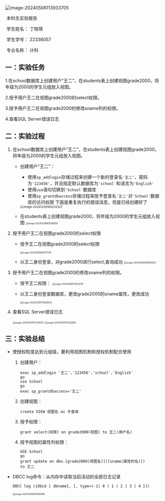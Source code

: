 ![image-20240506113933705](C:\Users\丁晓琪\AppData\Roaming\Typora\typora-user-images\image-20240506113933705.png)

 

 

​												本科生实验报告

​										学生姓名：      丁晓琪

​										学生学号：       22336057

​										专业名称：	计科

## 一：实验任务

1.在school数据库上创建用户“王二”，在students表上创建视图grade2000，将年级为2000的学生元组放入视图。

2.授予用户王二在视图grade2000的select权限。

3.授予用户王二在视图grade2000的修改sname列的权限。

4.查看SQL Server错误日志

## 二：实验过程

1. 在school数据库上创建用户“王二”，在students表上创建视图grade2000，将年级为2000的学生元组放入视图。

   * 创建用户“王二”：

     * 使用`sp_addlogin`存储过程来创建一个新的登录名`'王二'`，密码为`'123456'`，并且指定默认数据库为`'school'`和语言为`'English'`
     * 使用`use`语句切换到`'School'`数据库
     * 使用`sp_grantdbaccess`存储过程来授予登录名`'王二'`对`'School'`数据库的访问权限
       下面是重复执行的错误消息，但是已经创建好了

     <img src="C:/Users/丁晓琪/AppData/Roaming/Typora/typora-user-images/image-20241209165202527.png" alt="image-20241209165202527" style="zoom:67%;" />

   * 在students表上创建视图grade2000，将年级为2000的学生元组放入视图
     <img src="C:/Users/丁晓琪/AppData/Roaming/Typora/typora-user-images/image-20241209165538004.png" alt="image-20241209165538004" style="zoom:50%;" />

2. 授予用户王二在视图grade2000的select权限

   * 授予王二在视图grade2000的select权限

     <img src="C:/Users/丁晓琪/AppData/Roaming/Typora/typora-user-images/image-20241209165737130.png" alt="image-20241209165737130" style="zoom:50%;" />

   * 以王二身份登录，对grade2000进行select,查询成功
     <img src="C:/Users/丁晓琪/AppData/Roaming/Typora/typora-user-images/image-20241209165953500.png" alt="image-20241209165953500" style="zoom:50%;" />

3. 授予用户王二在视图grade2000的修改sname列的权限。

   * 授予王二权限：
     <img src="C:/Users/丁晓琪/AppData/Roaming/Typora/typora-user-images/image-20241209170434178.png" alt="image-20241209170434178" style="zoom:50%;" />

   * 以王二身份登录数据库，更改grade2000的sname属性，更改成功

     <img src="C:/Users/丁晓琪/AppData/Roaming/Typora/typora-user-images/image-20241209170628534.png" alt="image-20241209170628534" style="zoom:50%;" />

4. 查看SQL Server错误日志

   <img src="C:/Users/丁晓琪/AppData/Roaming/Typora/typora-user-images/image-20241209171359139.png" alt="image-20241209171359139" style="zoom:50%;" />

   <img src="C:/Users/丁晓琪/AppData/Roaming/Typora/typora-user-images/image-20241209171323855.png" alt="image-20241209171323855" style="zoom:50%;" />

## 三：实验总结

* 使授权粒度达到元组级，要利用视图机制和授权机制配合使用

  1. 创建用户：

     ```
     exec sp_addlogin '王二','123456','school','English'
     go 
     use School
     go
     exec sp_grantdbaccess='王二'
     ```

  2. 创建视图：

     ```
     create VIEW 视图名 as 子查询
     ```

  2. 授予权限：

     ```
     grant select(权限) on grade2000(视图) to 王二(用户名) 
     ```

     

  2. 授予视图的属性列权限：

     ```
     USE School
     go
     grant update on dbo.[grade2000(视图名)]([sname(属性列名)])
     to 王二
     ```

* DBCC log命令：从内存中读取当前活动的全部日志记录

  ```
  DBCC log ({dbid | dbname}, [, type=(-1| 0 | 1 | 2 | 3 | 4 }])
  ```

  <img src="C:/Users/丁晓琪/AppData/Roaming/Typora/typora-user-images/image-20241209164500080.png" alt="image-20241209164500080" style="zoom:50%;" />